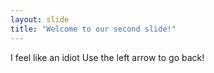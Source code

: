 ```yaml
---
layout: slide
title: "Welcome to our second slide!"
---
```

I feel like an idiot
Use the left arrow to go back!
